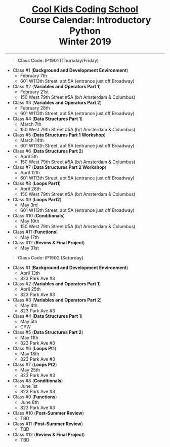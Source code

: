 # <center>[**Cool Kids Coding School**](http://www.coolkidscodingschool.com)<br>Course Calendar: **Introductory Python**<br>  Winter 2019
---
> **Class Code: IP1901 (Thursday/Friday)**
+ Class #1 (**Background and Development Environment**)
  + February 7th
  + 601 W113th Street, apt 5A (entrance just off Broadway)
+ Class #2 (**Variables and Operators Part 1**)
  + February 21st
  + 150 West 79th Street #5A (b/t Amsterdam & Columbus) 
+ Class #3 (**Variables and Operators Part 2**)
  + February 28th
  + 601 W113th Street, apt 5A (entrance just off Broadway)
+ Class #4 (**Data Structures Part 1**)
  + March 7th
  + 150 West 79th Street #5A (b/t Amsterdam & Columbus) 
+ Class #5 (**Data Structures Part 1 Workshop**)
  + March 14th
  + 601 W113th Street, apt 5A (entrance just off Broadway)
+ Class #6 (**Data Structures Part 2**)
  + April 5th
  + 150 West 79th Street #5A (b/t Amsterdam & Columbus) 
+ Class #7 (**Data Structures Part 2 Workshop**)
  + April 12th
  + 601 W113th Street, apt 5A (entrance just off Broadway)
+ Class #8 (**Loops Part1**)
  + April 26th
  + 150 West 79th Street #5A (b/t Amsterdam & Columbus) 
+ Class #9 (**Loops Part2**)
  + May 3rd
  + 601 W113th Street, apt 5A (entrance just off Broadway)
+ Class #10 (**Conditionals**)
  + May 10th
  + 150 West 79th Street #5A (b/t Amsterdam & Columbus) 
+ Class #11 (**Functions**)
  + May 17th
+ Class #12 (**Review & Final Project**)
  + May 31st
> **Class Code: IP1902 (Saturday)**
+ Class #1 (**Background and Development Environment**)
  + April 13th
  + 823 Park Ave #3
+ Class #2 (**Variables and Operators Part 1**)
  + April 25th
  + 823 Park Ave #3
+ Class #3 (**Variables and Operators Part 2**)
  + May 4th
  + 823 Park Ave #3
+ Class #4 (**Data Structures Part 1**)
  + May 5th
  + CPW
+ Class #5 (**Data Structures Part 2**)
  + May 11th
  + 823 Park Ave #3
+ Class #6 (**Loops Pt1**)
  + May 18th
  + 823 Park Ave #3
+ Class #7 (**Loops Pt2**)
  + May 25th
  + 823 Park Ave #3
+ Class #8 (**Conditionals**)
  + June 1st
  + 823 Park Ave #3
+ Class #9 (**Functions**)
  + June 8th
  + 823 Park Ave #3
+ Class #10 (**Post-Summer Review**)
  + TBD
+ Class #11 (**Post-Summer Review**)
  + TBD
+ Class #12 (**Review & Final Project**)
  + TBD
